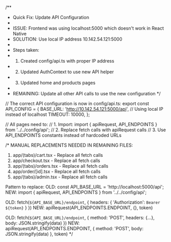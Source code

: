 /**
 * Quick Fix: Update API Configuration
 * 
 * ISSUE: Frontend was using localhost:5000 which doesn't work in React Native
 * SOLUTION: Use local IP address 10.142.54.121:5000
 * 
 * Steps taken:
 * 1. Created config/api.ts with proper IP address
 * 2. Updated AuthContext to use new API helper
 * 3. Updated home and products pages
 * 
 * REMAINING: Update all other API calls to use the new configuration
 */

// The correct API configuration is now in config/api.ts:
export const API_CONFIG = {
  BASE_URL: 'http://10.142.54.121:5000/api', // Using local IP instead of localhost
  TIMEOUT: 10000,
};

// All pages need to:
// 1. Import: import { apiRequest, API_ENDPOINTS } from '../../config/api';
// 2. Replace fetch calls with apiRequest calls
// 3. Use API_ENDPOINTS constants instead of hardcoded URLs

/* 
MANUAL REPLACEMENTS NEEDED IN REMAINING FILES:

1. app/(tabs)/cart.tsx - Replace all fetch calls
2. app/checkout.tsx - Replace all fetch calls  
3. app/(tabs)/orders.tsx - Replace all fetch calls
4. app/order/[id].tsx - Replace all fetch calls
5. app/(tabs)/admin.tsx - Replace all fetch calls

Pattern to replace:
OLD: const API_BASE_URL = 'http://localhost:5000/api';
NEW: import { apiRequest, API_ENDPOINTS } from '../../config/api';

OLD: fetch(`${API_BASE_URL}/endpoint`, { headers: { 'Authorization': `Bearer ${token}` } })
NEW: apiRequest(API_ENDPOINTS.ENDPOINT, {}, token)

OLD: fetch(`${API_BASE_URL}/endpoint`, { method: 'POST', headers: {...}, body: JSON.stringify(data) })
NEW: apiRequest(API_ENDPOINTS.ENDPOINT, { method: 'POST', body: JSON.stringify(data) }, token)
*/